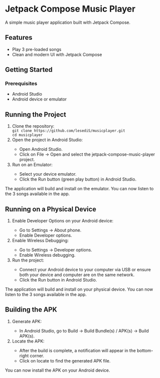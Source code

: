 <h1>Jetpack Compose Music Player</h1>
<p>A simple music player application built with Jetpack Compose.</p>

<h2>Features</h2>

<ul>
    <li>Play 3 pre-loaded songs</li>
    <li>Clean and modern UI with Jetpack Compose</li>
</ul>

<h2>Getting Started</h2>
<h3>Prerequisites</h3>

<ul>
    <li>Android Studio</li>
    <li>Android device or emulator</li>
</ul>

<h2>Running the Project</h2>
<ol>
<li>Clone the repository:</li>
<code>git clone https://github.com/lesediS/musicplayer.git</code>
<br>
<code>cd musicplayer</code>
<li>Open the project in Android Studio:</li>
    <ul>
        <li>Open Android Studio.</li>
        <li>Click on File -> Open and select the jetpack-compose-music-player project.</li>
    </ul>

<li>Run on an Emulator:</li>
    <ul>
        <li>Select your device emulator.</li>
        <li>Click the Run button (green play button) in Android Studio.</li>
    </ul>
</ol>

<p>The application will build and install on the emulator. You can now listen to the 3 songs available in the app.</p>

<h2>Running on a Physical Device</h2>
<ol>
    <li>Enable Developer Options on your Android device:</li>
    <ul>
        <li>Go to Settings -> About phone.</li>
        <li>Enable Developer options.</li>
    </ul>

  <li>Enable Wireless Debugging:</li>
    <ul>
        <li>Go to Settings -> Developer options.</li>
        <li>Enable Wireless debugging.</li>
    </ul>

   <li>Run the project:</li>
    <ul>
        <li>Connect your Android device to your computer via USB or ensure both your device and computer are on the same network.</li>
        <li>Click the Run button in Android Studio.</li>
    </ul>
</ol>

<p>The application will build and install on your physical device. You can now listen to the 3 songs available in the app.</p>

<h2>Building the APK</h2>
<ol>
    <li>Generate APK:</li>
    <ul>
        <li>In Android Studio, go to Build -> Build Bundle(s) / APK(s) -> Build APK(s).</li>
    </ul>

   <li>Locate the APK:</li>
    <ul>
        <li>After the build is complete, a notification will appear in the bottom-right corner.</li>
        <li>Click on locate to find the generated APK file.</li>
    </ul>
</ol>

<p>You can now install the APK on your Android device.</p>

</body>
</html>
